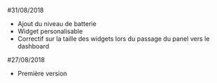 #31/08/2018

- Ajout du niveau de batterie
- Widget personalisable
- Correctif sur la taille des widgets lors du passage du panel vers le dashboard


#27/08/2018

- Première version